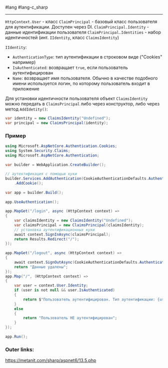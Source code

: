 #lang #lang-c_sharp 

---
`HttpContext.User` - класс `ClaimPrincipal` - базовый класс пользователя для аутентификации. Доступен через DI.
`ClaimPrincipal.Identity` - данные идентификации пользователя
`ClaimPrincipal.Identities` - набор идентичностей (инт. `IIdentity`, класс `ClaimsIdentity`)

`IIdentity`:
- `AuthenticationType`: тип аутентификации в строковом виде ("Cookies" например)
- `IsAuthenticated`: возвращает `true`, если пользователь аутентифицирован
- `Name`: возвращает имя пользователя. Обычно в качестве подобного имени используется логин, по которому пользователь входит в приложение

Для установки идентичности пользователя объект `ClaimsIdentity` можно передать в `ClaimsPrincipal` либо через конструктор, либо через метод `AddIdetity()`:
```csharp
var identity = new ClaimsIdentity("Undefined");
var principal = new ClaimsPrincipal(identity);
```

### Пример

```csharp
using Microsoft.AspNetCore.Authentication.Cookies;
using System.Security.Claims;
using Microsoft.AspNetCore.Authentication;
 
var builder = WebApplication.CreateBuilder();
 
// аутентификация с помощью куки
builder.Services.AddAuthentication(CookieAuthenticationDefaults.AuthenticationScheme)
    .AddCookie();
 
var app = builder.Build();
 
app.UseAuthentication();
 
app.MapGet("/login", async (HttpContext context) =>
{
    var claimsIdentity = new ClaimsIdentity("Undefined");
    var claimsPrincipal = new ClaimsPrincipal(claimsIdentity);
    // установка аутентификационных куки
    await context.SignInAsync(claimsPrincipal);
    return Results.Redirect("/");
});
 
app.MapGet("/logout", async (HttpContext context) =>
{
    await context.SignOutAsync(CookieAuthenticationDefaults.AuthenticationScheme);
    return "Данные удалены";
});
app.Map("/", (HttpContext context) =>
{
    var user = context.User.Identity;
    if (user is not null && user.IsAuthenticated)
    {
        return $"Пользователь аутентифицирован. Тип аутентификации: {user.AuthenticationType}";
    }
    else
    {
        return "Пользователь НЕ аутентифицирован";
    }
});
 
app.Run();
```

### Outer links:
https://metanit.com/sharp/aspnet6/13.5.php